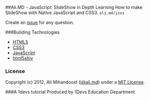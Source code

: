 ##Ali.MD - JavaScript: SlideShow in Depth
Learning How to make SlideShow with Native JavaScript and CSS3. `ali.md/jsss`

Create an [issue](https://github.com/alimd/JavaScript-SlideShow-in-Depth/issues/new) for any question.

###Buliding Technologies
* [HTML5](http://ali.md/wiki/html5)
* [CSS3](http://ali.md/css3ref)
* [JavaScript](http://ali.md/wiki/javascript)
* [html5shiv](http://ali.md/html5shiv)

### License
Copyright (c) 2012, Ali Mihandoost (i@ali.md) under a [MIT License](http://opensource.org/licenses/MIT).

###A 1devs tutorial
Produced by 1Devs Education Department
